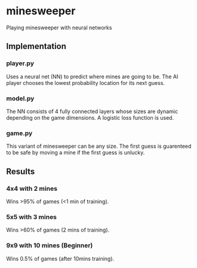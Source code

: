 # minesweeper

Playing minesweeper with neural networks

## Implementation

### player.py

Uses a neural net (NN) to predict where mines are going to be. The AI player
chooses the lowest probability location for its next guess.

### model.py

The NN consists of 4 fully connected layers whose sizes are dynamic depending
on the game dimensions. A logistic loss function is used.

### game.py

This variant of minesweeper can be any size. The first guess is guarenteed to
be safe by moving a mine if the first guess is unlucky.

## Results

### 4x4 with 2 mines

Wins >95% of games (<1 min of training).

### 5x5 with 3 mines

Wins >60% of games (2 mins of training).

### 9x9 with 10 mines (Beginner)

Wins 0.5% of games (after 10mins training).
